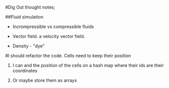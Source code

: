 #Dig Out thought notes;

##Fluid simulation

* Incrompressible vs compressible fluids

* Vector field. a velocity vector field.

* Density - "dye"

#I should refactor the code. Cells need to keep their position

1. I can and the position of the cells on a hash map where their ids are their coordinates

2. Or maybe store them as arrays

##